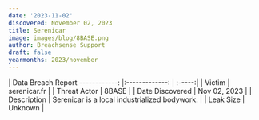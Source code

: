 ```yaml
---
date: '2023-11-02'
discovered: November 02, 2023
title: Serenicar
image: images/blog/8BASE.png
author: Breachsense Support
draft: false
yearmonths: 2023/november
---
```



| Data Breach Report
------------:     |:-------------:    | :-----:|
| Victim      | serenicar.fr      | 
| Threat Actor      | 8BASE      | 
| Date Discovered      | Nov 02, 2023      | 
| Description      | Serenicar is a local industrialized bodywork.      | 
| Leak Size      | Unknown      | 

